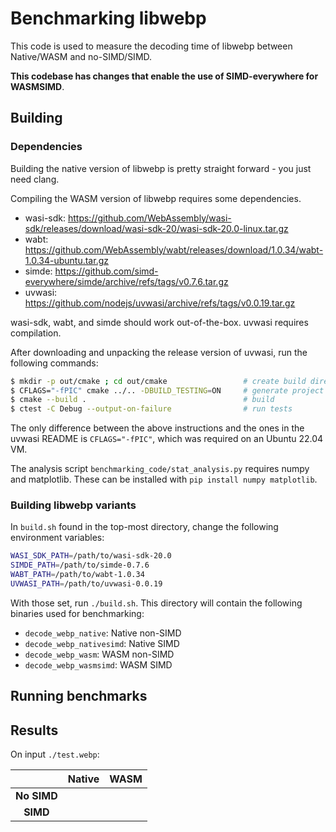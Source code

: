 # Benchmarking libwebp

This code is used to measure the decoding time of libwebp between Native/WASM and no-SIMD/SIMD.

**This codebase has changes that enable the use of SIMD-everywhere for WASMSIMD**.


## Building


### Dependencies

Building the native version of libwebp is pretty straight forward - you just need clang.

Compiling the WASM version of libwebp requires some dependencies.
- wasi-sdk: https://github.com/WebAssembly/wasi-sdk/releases/download/wasi-sdk-20/wasi-sdk-20.0-linux.tar.gz
- wabt: https://github.com/WebAssembly/wabt/releases/download/1.0.34/wabt-1.0.34-ubuntu.tar.gz
- simde: https://github.com/simd-everywhere/simde/archive/refs/tags/v0.7.6.tar.gz
- uvwasi: https://github.com/nodejs/uvwasi/archive/refs/tags/v0.0.19.tar.gz

wasi-sdk, wabt, and simde should work out-of-the-box. uvwasi requires compilation.

After downloading and unpacking the release version of uvwasi, run the following commands:

```bash
$ mkdir -p out/cmake ; cd out/cmake                 # create build directory
$ CFLAGS="-fPIC" cmake ../.. -DBUILD_TESTING=ON     # generate project with test
$ cmake --build .                                   # build
$ ctest -C Debug --output-on-failure                # run tests
```

The only difference between the above instructions and the ones in the uvwasi README is `CFLAGS="-fPIC"`, which was
required on an Ubuntu 22.04 VM.


The analysis script `benchmarking_code/stat_analysis.py` requires numpy and matplotlib. These can be installed with  `pip install numpy matplotlib`.

### Building libwebp variants

In `build.sh` found in the top-most directory, change the following environment variables:
```bash
WASI_SDK_PATH=/path/to/wasi-sdk-20.0
SIMDE_PATH=/path/to/simde-0.7.6
WABT_PATH=/path/to/wabt-1.0.34
UVWASI_PATH=/path/to/uvwasi-0.0.19
```

With those set, run `./build.sh`. This directory will contain the following binaries used for benchmarking:
- `decode_webp_native`: Native non-SIMD
- `decode_webp_nativesimd`: Native SIMD
- `decode_webp_wasm`: WASM non-SIMD
- `decode_webp_wasmsimd`: WASM SIMD

## Running benchmarks




## Results

On input `./test.webp`:

|             | **Native** | **WASM** |
|:-----------:|:----------:|:--------:|
| **No SIMD** |            |          |
| **SIMD**    |            |          |